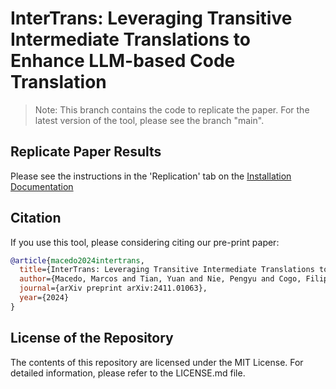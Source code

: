 # InterTrans: Leveraging Transitive Intermediate Translations to Enhance LLM-based Code Translation

> Note: This branch contains the code to replicate the paper. For the latest version of the tool, please see the branch "main".

## Replicate Paper Results
Please see the instructions in the 'Replication' tab on the [Installation Documentation](https://riselabqueens.github.io/InterTrans/guides/installation/)

## Citation
If you use this tool, please considering citing our pre-print paper:

```bibtex
@article{macedo2024intertrans,
  title={InterTrans: Leveraging Transitive Intermediate Translations to Enhance LLM-based Code Translation},
  author={Macedo, Marcos and Tian, Yuan and Nie, Pengyu and Cogo, Filipe R and Adams, Bram},
  journal={arXiv preprint arXiv:2411.01063},
  year={2024}
}
```

## License of the Repository
The contents of this repository are licensed under the MIT License. For detailed information, please refer to the LICENSE.md file.
